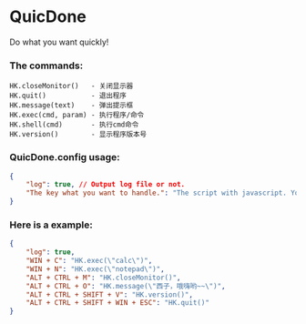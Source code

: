 # QuicDone
Do what you want quickly!

### The commands:
    HK.closeMonitor()   - 关闭显示器  
    HK.quit()           - 退出程序  
    HK.message(text)    - 弹出提示框  
    HK.exec(cmd, param) - 执行程序/命令  
    HK.shell(cmd)       - 执行cmd命令  
    HK.version()        - 显示程序版本号  

### QuicDone.config usage:
```json
{
    "log": true, // Output log file or not.
    "The key what you want to handle.": "The script with javascript. You could just give a path to point to a js file."
}
```

### Here is a example:
```json
{
    "log": true,
    "WIN + C": "HK.exec(\"calc\")",
    "WIN + N": "HK.exec(\"notepad\")",
    "ALT + CTRL + M": "HK.closeMonitor()",
    "ALT + CTRL + O": "HK.message(\"西子，哦嗨哟~~\")",
    "ALT + CTRL + SHIFT + V": "HK.version()",
    "ALT + CTRL + SHIFT + WIN + ESC": "HK.quit()"
}
```